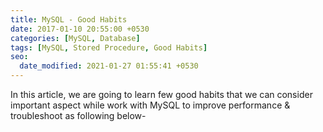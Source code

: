 ```yaml
---
title: MySQL - Good Habits
date: 2017-01-10 20:55:00 +0530
categories: [MySQL, Database]
tags: [MySQL, Stored Procedure, Good Habits]
seo:
  date_modified: 2021-01-27 01:55:41 +0530
---
```


In this article, we are going to learn few good habits that we can consider important aspect while work with MySQL to improve performance & troubleshoot as following below-
